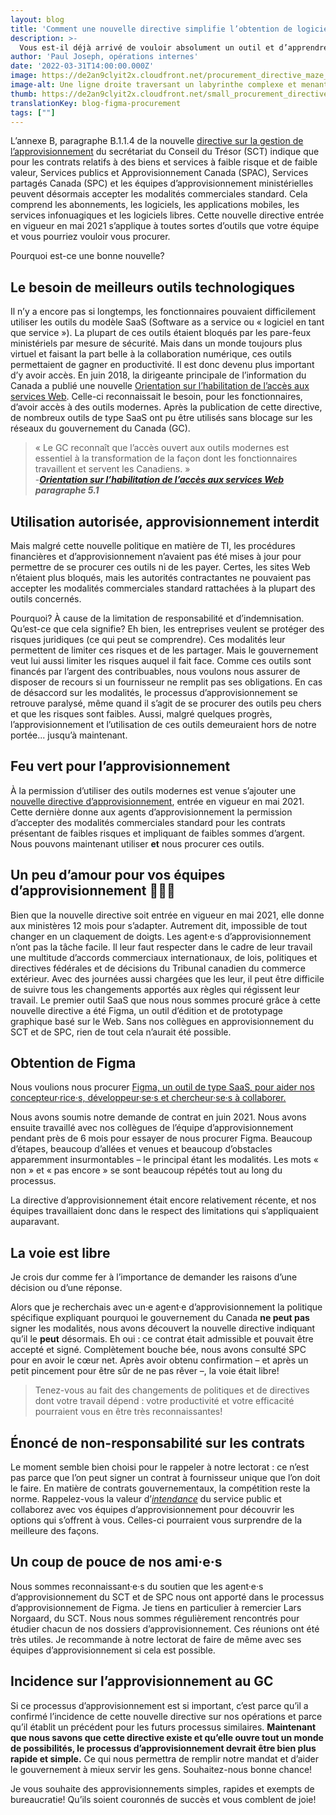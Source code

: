 ```yaml
---
layout: blog
title: 'Comment une nouvelle directive simplifie l’obtention de logiciels pour le gouvernement du Canada '
description: >-
  Vous est-il déjà arrivé de vouloir absolument un outil et d’apprendre que vous ne pouviez pas l’obtenir à cause des modalités du fournisseur? Découvrons pourquoi cela pourrait ne plus se produire, et comment vos collègues et vous pouvez obtenir rapidement les outils dont vous avez besoin pour mieux travailler.
author: 'Paul Joseph, opérations internes'
date: '2022-03-31T14:00:00.000Z'
image: https://de2an9clyit2x.cloudfront.net/procurement_directive_maze_9e6402d02b.jpeg
image-alt: Une ligne droite traversant un labyrinthe complexe et menant à un document signé.
thumb: https://de2an9clyit2x.cloudfront.net/small_procurement_directive_maze_9e6402d02b.jpeg
translationKey: blog-figma-procurement
tags: [""]
---
```

L’annexe B, paragraphe B.1.1.4 de la nouvelle [directive sur la gestion de l’approvisionnement](https://www.tbs-sct.gc.ca/pol/doc-fra.aspx?id=32692) du secrétariat du Conseil du Trésor (SCT) indique que pour les contrats relatifs à des biens et services à faible risque et de faible valeur, Services publics et Approvisionnement Canada (SPAC), Services partagés Canada (SPC) et les équipes d’approvisionnement ministérielles peuvent désormais accepter les modalités commerciales standard. Cela comprend les abonnements, les logiciels, les applications mobiles, les services infonuagiques et les logiciels libres. Cette nouvelle directive entrée en vigueur en mai 2021 s’applique à toutes sortes d’outils que votre équipe et vous pourriez vouloir vous procurer. 

Pourquoi est-ce une bonne nouvelle?

## Le besoin de meilleurs outils technologiques  

Il n’y a encore pas si longtemps, les fonctionnaires pouvaient difficilement utiliser les outils du modèle SaaS (Software as a service ou « logiciel en tant que service »). La plupart de ces outils étaient bloqués par les pare-feux ministériels par mesure de sécurité. Mais dans un monde toujours plus virtuel et faisant la part belle à la collaboration numérique, ces outils permettaient de gagner en productivité. Il est donc devenu plus important d’y avoir accès. En juin 2018, la dirigeante principale de l’information du Canada a publié une nouvelle [Orientation sur l’habilitation de l’accès aux services Web](https://www.tbs-sct.gc.ca/pol/doc-fra.aspx?id=32588#cha5). Celle-ci reconnaissait le besoin, pour les fonctionnaires, d’avoir accès à des outils modernes. Après la publication de cette directive, de nombreux outils de type SaaS ont pu être utilisés sans blocage sur les réseaux du gouvernement du Canada (GC).

> « Le GC reconnaît que l’accès ouvert aux outils modernes est essentiel à la transformation de la façon dont les fonctionnaires travaillent et servent les Canadiens. »  
-**_[Orientation sur l’habilitation de l’accès aux services Web](https://www.tbs-sct.gc.ca/pol/doc-fra.aspx?id=32588#cha5) paragraphe 5.1_**  

## Utilisation autorisée, approvisionnement interdit

Mais malgré cette nouvelle politique en matière de TI, les procédures financières et d’approvisionnement n’avaient pas été mises à jour pour permettre de se procurer ces outils ni de les payer. Certes, les sites Web n’étaient plus bloqués, mais les autorités contractantes ne pouvaient pas accepter les modalités commerciales standard rattachées à la plupart des outils concernés. 

Pourquoi? À cause de la limitation de responsabilité et d’indemnisation. Qu’est-ce que cela signifie? Eh bien, les entreprises veulent se protéger des risques juridiques (ce qui peut se comprendre). Ces modalités leur permettent de limiter ces risques et de les partager. Mais le gouvernement veut lui aussi limiter les risques auquel il fait face. Comme ces outils sont financés par l’argent des contribuables, nous voulons nous assurer de disposer de recours si un fournisseur ne remplit pas ses obligations. En cas de désaccord sur les modalités, le processus d’approvisionnement se retrouve paralysé, même quand il s’agit de se procurer des outils peu chers et que les risques sont faibles. Aussi, malgré quelques progrès, l’approvisionnement et l’utilisation de ces outils demeuraient hors de notre portée... jusqu’à maintenant. 

## Feu vert pour l’approvisionnement 

À la permission d’utiliser des outils modernes est venue s’ajouter une [nouvelle directive d’approvisionnement](https://www.tbs-sct.gc.ca/pol/doc-fra.aspx?id=32692), entrée en vigueur en mai 2021. Cette dernière donne aux agents d’approvisionnement la permission d’accepter des modalités commerciales standard pour les contrats présentant de faibles risques et impliquant de faibles sommes d’argent. Nous pouvons maintenant utiliser **et** nous procurer ces outils. 


## Un peu d’amour pour vos équipes d’approvisionnement 💖💖💖

Bien que la nouvelle directive soit entrée en vigueur en mai 2021, elle donne aux ministères 12 mois pour s’adapter. Autrement dit, impossible de tout changer en un claquement de doigts. Les agent·e·s d’approvisionnement n’ont pas la tâche facile. Il leur faut respecter dans le cadre de leur travail une multitude d’accords commerciaux internationaux, de lois, politiques et directives fédérales et de décisions du Tribunal canadien du commerce extérieur. Avec des journées aussi chargées que les leur, il peut être difficile de suivre tous les changements apportés aux règles qui régissent leur travail. Le premier outil SaaS que nous nous sommes procuré grâce à cette nouvelle directive a été Figma, un outil d’édition et de prototypage graphique basé sur le Web. Sans nos collègues en approvisionnement du SCT et de SPC, rien de tout cela n’aurait été possible.  

## Obtention de Figma

Nous voulions nous procurer [Figma, un outil de type SaaS, pour aider nos concepteur·rice·s, développeur·se·s et chercheur·se·s à collaborer.](https://numerique.canada.ca/2020/10/22/mode-multijoueur-d%C3%A9bloqu%C3%A9-une-meilleure-collaboration-entre-concepteurs-d%C3%A9veloppeurs-et-chercheurs/)

Nous avons soumis notre demande de contrat en juin 2021. Nous avons ensuite travaillé avec nos collègues de l’équipe d’approvisionnement pendant près de 6 mois pour essayer de nous procurer Figma. Beaucoup d’étapes, beaucoup d’allées et venues et beaucoup d’obstacles apparemment insurmontables – le principal étant les modalités. Les mots « non » et « pas encore » se sont beaucoup répétés tout au long du processus. 

La directive d’approvisionnement était encore relativement récente, et nos équipes travaillaient donc dans le respect des limitations qui s’appliquaient auparavant. 

## La voie est libre

Je crois dur comme fer à l’importance de demander les raisons d’une décision ou d’une réponse. 

Alors que je recherchais avec un·e agent·e d’approvisionnement la politique spécifique expliquant pourquoi le gouvernement du Canada **ne peut pas** signer les modalités, nous avons découvert la nouvelle directive indiquant qu’il le **peut** désormais. Eh oui : ce contrat était admissible et pouvait être accepté et signé. Complètement bouche bée, nous avons consulté SPC pour en avoir le cœur net. Après avoir obtenu confirmation – et après un petit pincement pour être sûr de ne pas rêver –, la voie était libre!

> Tenez-vous au fait des changements de politiques et de directives dont votre travail dépend : votre productivité et votre efficacité pourraient vous en être très reconnaissantes!

## Énoncé de non-responsabilité sur les contrats
 
Le moment semble bien choisi pour le rappeler à notre lectorat : ce n’est pas parce que l’on peut signer un contrat à fournisseur unique que l’on doit le faire. En matière de contrats gouvernementaux, la compétition reste la norme. Rappelez-vous la valeur d’_[intendance](https://www.tbs-sct.gc.ca/pol/doc-fra.aspx?id=25049)_ du service public et collaborez avec vos équipes d’approvisionnement pour découvrir les options qui s’offrent à vous. Celles-ci pourraient vous surprendre de la meilleure des façons.

## Un coup de pouce de nos ami·e·s 

Nous sommes reconnaissant·e·s du soutien que les agent·e·s d’approvisionnement du SCT et de SPC nous ont apporté dans le processus d’approvisionnement de Figma. Je tiens en particulier à remercier Lars Norgaard, du SCT. Nous nous sommes régulièrement rencontrés pour étudier chacun de nos dossiers d’approvisionnement. Ces réunions ont été très utiles. Je recommande à notre lectorat de faire de même avec ses équipes d’approvisionnement si cela est possible.

## Incidence sur l’approvisionnement au GC

Si ce processus d’approvisionnement est si important, c’est parce qu’il a confirmé l’incidence de cette nouvelle directive sur nos opérations et parce qu’il établit un précédent pour les futurs processus similaires. **Maintenant que nous savons que cette directive existe et qu’elle ouvre tout un monde de possibilités, le processus d’approvisionnement devrait être bien plus rapide et simple.** Ce qui nous permettra de remplir notre mandat et d’aider le gouvernement à mieux servir les gens. Souhaitez-nous bonne chance!

Je vous souhaite des approvisionnements simples, rapides et exempts de bureaucratie! Qu’ils soient couronnés de succès et vous comblent de joie!

